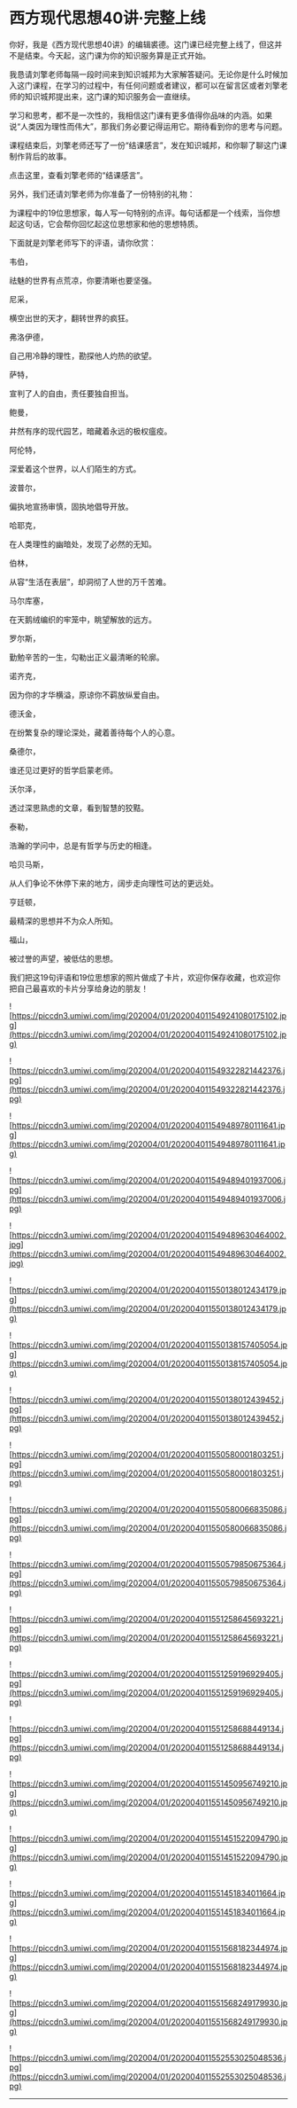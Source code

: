 # 西方现代思想40讲·完整上线

你好，我是《西方现代思想40讲》的编辑裘德。这门课已经完整上线了，但这并不是结束。今天起，这门课为你的知识服务算是正式开始。

我恳请刘擎老师每隔一段时间来到知识城邦为大家解答疑问。无论你是什么时候加入这门课程，在学习的过程中，有任何问题或者建议，都可以在留言区或者刘擎老师的知识城邦提出来，这门课的知识服务会一直继续。

学习和思考，都不是一次性的，我相信这门课有更多值得你品味的内涵。如果说“人类因为理性而伟大”，那我们务必要记得运用它。期待看到你的思考与问题。

课程结束后，刘擎老师还写了一份“结课感言”，发在知识城邦，和你聊了聊这门课制作背后的故事。

点击这里，查看刘擎老师的“结课感言”。

另外，我们还请刘擎老师为你准备了一份特别的礼物：

为课程中的19位思想家，每人写一句特别的点评。每句话都是一个线索，当你想起这句话，它会帮你回忆起这位思想家和他的思想特质。

下面就是刘擎老师写下的评语，请你欣赏：

韦伯，

祛魅的世界有点荒凉，你要清晰也要坚强。

尼采，

横空出世的天才，翻转世界的疯狂。

弗洛伊德，

自己用冷静的理性，勘探他人灼热的欲望。

萨特，

宣判了人的自由，责任要独自担当。

鲍曼，

井然有序的现代园艺，暗藏着永远的极权瘟疫。

阿伦特，

深爱着这个世界，以人们陌生的方式。

波普尔，

偏执地宣扬审慎，固执地倡导开放。

哈耶克，

在人类理性的幽暗处，发现了必然的无知。

伯林，

从容“生活在表层”，却洞彻了人世的万千苦难。

马尔库塞，

在天鹅绒编织的牢笼中，眺望解放的远方。

罗尔斯，

勤勉辛苦的一生，勾勒出正义最清晰的轮廓。

诺齐克，

因为你的才华横溢，原谅你不羁放纵爱自由。

德沃金，

在纷繁复杂的理论深处，藏着善待每个人的心意。

桑德尔，

谁还见过更好的哲学启蒙老师。

沃尔泽，

透过深思熟虑的文章，看到智慧的狡黠。

泰勒，

浩瀚的学问中，总是有哲学与历史的相逢。

哈贝马斯，

从人们争论不休停下来的地方，阔步走向理性可达的更远处。

亨廷顿，

最精深的思想并不为众人所知。

福山，

被过誉的声望，被低估的思想。

我们把这19句评语和19位思想家的照片做成了卡片，欢迎你保存收藏，也欢迎你把自己最喜欢的卡片分享给身边的朋友！

![https://piccdn3.umiwi.com/img/202004/01/202004011549241080175102.jpg](https://piccdn3.umiwi.com/img/202004/01/202004011549241080175102.jpg)

![https://piccdn3.umiwi.com/img/202004/01/202004011549322821442376.jpg](https://piccdn3.umiwi.com/img/202004/01/202004011549322821442376.jpg)

![https://piccdn3.umiwi.com/img/202004/01/202004011549489780111641.jpg](https://piccdn3.umiwi.com/img/202004/01/202004011549489780111641.jpg)

![https://piccdn3.umiwi.com/img/202004/01/202004011549489401937006.jpg](https://piccdn3.umiwi.com/img/202004/01/202004011549489401937006.jpg)

![https://piccdn3.umiwi.com/img/202004/01/202004011549489630464002.jpg](https://piccdn3.umiwi.com/img/202004/01/202004011549489630464002.jpg)

![https://piccdn3.umiwi.com/img/202004/01/202004011550138012434179.jpg](https://piccdn3.umiwi.com/img/202004/01/202004011550138012434179.jpg)

![https://piccdn3.umiwi.com/img/202004/01/202004011550138157405054.jpg](https://piccdn3.umiwi.com/img/202004/01/202004011550138157405054.jpg)

![https://piccdn3.umiwi.com/img/202004/01/202004011550138012439452.jpg](https://piccdn3.umiwi.com/img/202004/01/202004011550138012439452.jpg)

![https://piccdn3.umiwi.com/img/202004/01/202004011550580001803251.jpg](https://piccdn3.umiwi.com/img/202004/01/202004011550580001803251.jpg)

![https://piccdn3.umiwi.com/img/202004/01/202004011550580066835086.jpg](https://piccdn3.umiwi.com/img/202004/01/202004011550580066835086.jpg)

![https://piccdn3.umiwi.com/img/202004/01/202004011550579850675364.jpg](https://piccdn3.umiwi.com/img/202004/01/202004011550579850675364.jpg)

![https://piccdn3.umiwi.com/img/202004/01/202004011551258645693221.jpg](https://piccdn3.umiwi.com/img/202004/01/202004011551258645693221.jpg)

![https://piccdn3.umiwi.com/img/202004/01/202004011551259196929405.jpg](https://piccdn3.umiwi.com/img/202004/01/202004011551259196929405.jpg)

![https://piccdn3.umiwi.com/img/202004/01/202004011551258688449134.jpg](https://piccdn3.umiwi.com/img/202004/01/202004011551258688449134.jpg)

![https://piccdn3.umiwi.com/img/202004/01/202004011551450956749210.jpg](https://piccdn3.umiwi.com/img/202004/01/202004011551450956749210.jpg)

![https://piccdn3.umiwi.com/img/202004/01/202004011551451522094790.jpg](https://piccdn3.umiwi.com/img/202004/01/202004011551451522094790.jpg)

![https://piccdn3.umiwi.com/img/202004/01/202004011551451834011664.jpg](https://piccdn3.umiwi.com/img/202004/01/202004011551451834011664.jpg)

![https://piccdn3.umiwi.com/img/202004/01/202004011551568182344974.jpg](https://piccdn3.umiwi.com/img/202004/01/202004011551568182344974.jpg)

![https://piccdn3.umiwi.com/img/202004/01/202004011551568249179930.jpg](https://piccdn3.umiwi.com/img/202004/01/202004011551568249179930.jpg)

![https://piccdn3.umiwi.com/img/202004/01/202004011552553025048536.jpg](https://piccdn3.umiwi.com/img/202004/01/202004011552553025048536.jpg)

---
